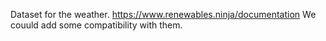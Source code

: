 Dataset for the weather.
https://www.renewables.ninja/documentation
We couuld add some compatibility with them.